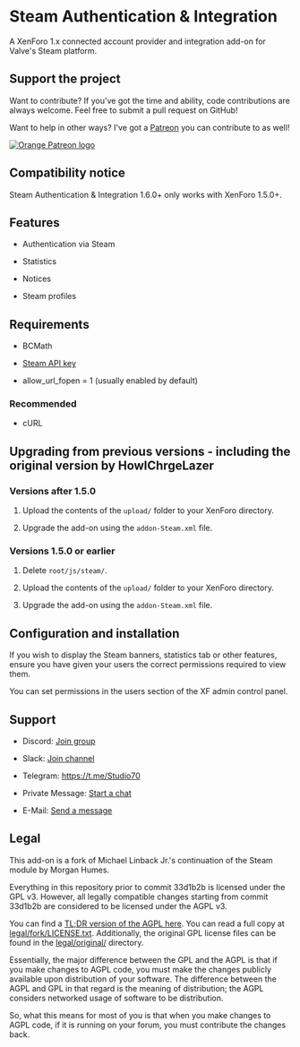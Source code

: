 # Steam Authentication & Integration

A XenForo 1.x connected account provider and integration add-on
for Valve's Steam platform.

## Support the project

Want to contribute? If you've got the time and ability, code contributions are always welcome.
Feel free to submit a pull request on GitHub!

Want to help in other ways? I've got a [Patreon](https://www.patreon.com/Assadi) you can contribute to as well!

[![Orange Patreon logo](https://c5.patreon.com/external/logo/downloads_wordmark_white_on_coral.png)](https://www.patreon.com/Assadi)

## Compatibility notice

Steam Authentication & Integration 1.6.0+ only works with XenForo 1.5.0+.

## Features

* Authentication via Steam

* Statistics

* Notices

* Steam profiles

## Requirements

* BCMath

* [Steam API key](http://steamcommunity.com/dev/apikey)

* allow_url_fopen = 1 (usually enabled by default)

### Recommended

* cURL

## Upgrading from previous versions - including the original version by HowIChrgeLazer

### Versions after 1.5.0

1. Upload the contents of the ```upload/``` folder to your XenForo directory.

2. Upgrade the add-on using the ```addon-Steam.xml``` file.

### Versions 1.5.0 or earlier

1. Delete ```root/js/steam/```.

2. Upload the contents of the ```upload/``` folder to your XenForo directory.

3. Upgrade the add-on using the ```addon-Steam.xml``` file.

## Configuration and installation

If you wish to display the Steam banners, statistics tab or other features,
ensure you have given your users the correct permissions required to
view them.

You can set permissions in the users section of the XF admin control panel.

## Support

* Discord: [Join group](https://discord.gg/KgRTSqb)

* Slack: [Join channel](https://join.slack.com/t/s70/shared_invite/enQtMzAyMjM4MTA2MjEwLTJkZTY5YTg4NWIyYzQ5YjJlZmYzMGJlN2Q3YTYwZTRmMjJmMmI3MTVhZDQwYTY0MzEwZDUyMDZjZmMxZmU2ZWQ)

* Telegram: https://t.me/Studio70

* Private Message: [Start a chat](https://xenforo.com/community/conversations/add?to=Assadi,^Alex)

* E-Mail: [Send a message](mailto:omar@assadi.co.il)

## Legal

This add-on is a fork of Michael Linback Jr.'s continuation of the Steam module by Morgan Humes.

Everything in this repository prior to commit 33d1b2b is licensed under
the GPL v3. However, all legally compatible changes starting from commit 33d1b2b are considered to be licensed under the AGPL v3.

You can find a [TL;DR version of the AGPL here](https://tldrlegal.com/license/gnu-affero-general-public-license-v3-(agpl-3.0)). You can read a full copy at
[legal/fork/LICENSE.txt](legal/fork/LICENSE.txt).
Additionally, the original GPL license files can be found in the [legal/original/](legal/original/) directory.

Essentially, the major difference between the GPL and the AGPL is that if
you make changes to AGPL code, you must make the changes publicly available
upon distribution of your software. The difference between the AGPL and GPL
in that regard is the meaning of distribution; the AGPL considers networked
usage of software to be distribution.

So, what this means for most of you is that when you make changes to AGPL
code, if it is running on your forum, you must contribute the changes
back.
